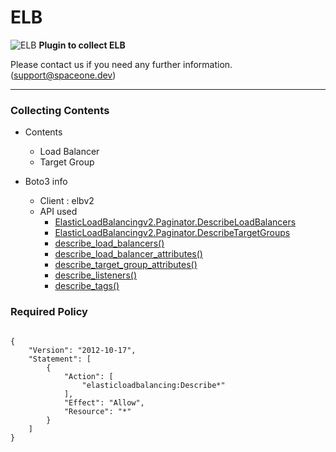 # ELB

![ELB](https://spaceone-custom-assets.s3.ap-northeast-2.amazonaws.com/console-assets/icons/cloud-services/aws/Elastic-Load-Balancing.svg)
**Plugin to collect ELB**

Please contact us if you need any further information. (<support@spaceone.dev>)

---

### Collecting Contents

- Contents
  - Load Balancer
  - Target Group
  
- Boto3 info
  - Client : elbv2
  - API used
    - [ElasticLoadBalancingv2.Paginator.DescribeLoadBalancers](https://boto3.amazonaws.com/v1/documentation/api/latest/reference/services/elbv2.html#ElasticLoadBalancingv2.Paginator.DescribeLoadBalancers)
    - [ElasticLoadBalancingv2.Paginator.DescribeTargetGroups](https://boto3.amazonaws.com/v1/documentation/api/latest/reference/services/elbv2.html#ElasticLoadBalancingv2.Paginator.DescribeTargetGroups)
    - [describe_load_balancers()](https://boto3.amazonaws.com/v1/documentation/api/latest/reference/services/elbv2.html#ElasticLoadBalancingv2.Client.describe_load_balancers)    
    - [describe_load_balancer_attributes()](https://boto3.amazonaws.com/v1/documentation/api/latest/reference/services/elbv2.html#ElasticLoadBalancingv2.Client.describe_load_balancer_attributes)
    - [describe_target_group_attributes()](https://boto3.amazonaws.com/v1/documentation/api/latest/reference/services/elbv2.html#ElasticLoadBalancingv2.Client.describe_target_group_attributes)
    - [describe_listeners()](https://boto3.amazonaws.com/v1/documentation/api/latest/reference/services/elbv2.html#ElasticLoadBalancingv2.Client.describe_listeners)
    - [describe_tags()](https://boto3.amazonaws.com/v1/documentation/api/latest/reference/services/elbv2.html#ElasticLoadBalancingv2.Client.describe_tags)
  

### Required Policy
  
<pre>
<code>
{
    "Version": "2012-10-17",
    "Statement": [
        {
            "Action": [
                "elasticloadbalancing:Describe*"
            ],
            "Effect": "Allow",
            "Resource": "*"
        }
    ]
}
</code>
</pre>